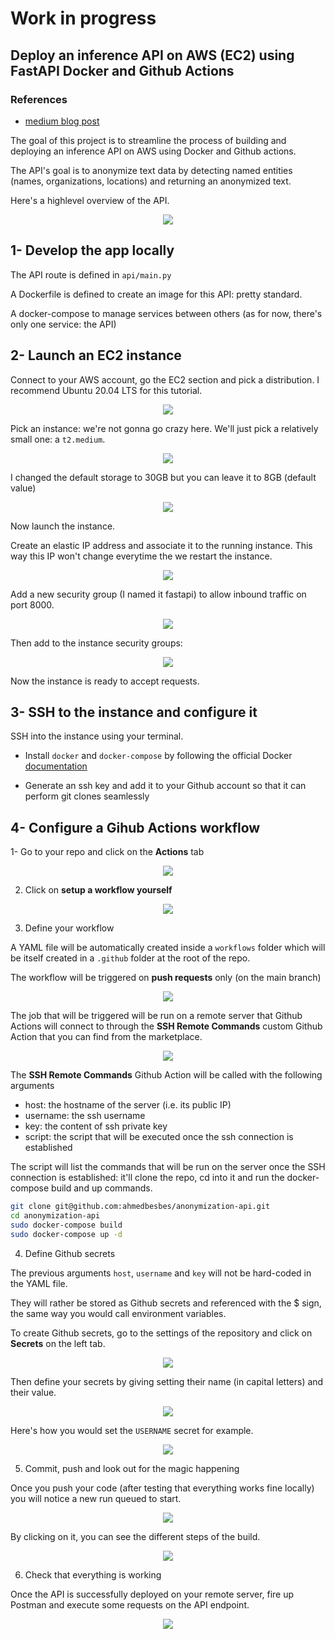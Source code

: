 # Work in progress

## Deploy an inference API on AWS (EC2) using FastAPI Docker and Github Actions
### References
- [medium blog post](https://towardsdatascience.com/how-to-deploy-a-machine-learning-model-with-fastapi-docker-and-github-actions-13374cbd638a)


The goal of this project is to streamline the process of building and deploying an inference API on AWS using Docker and Github actions.

The API's goal is to anonymize text data by detecting named entities (names, organizations, locations) and returning an anonymized text.

Here's a highlevel overview of the API.

<p align="center">
    <img src="./images/overview_api.png"/>
</p>

## 1- Develop the app locally

The API route is defined in `api/main.py`

A Dockerfile is defined to create an image for this API: pretty standard.

A docker-compose to manage services between others (as for now, there's only one service: the API)

## 2- Launch an EC2 instance

Connect to your AWS account, go the EC2 section and pick a distribution. I recommend Ubuntu 20.04 LTS for this tutorial.

<p align="center">
    <img src="./images/aws_1.png"/>
</p>

Pick an instance: we're not gonna go crazy here. We'll just pick a relatively small one: a `t2.medium`.

<p align="center">
    <img src="./images/aws_2.png"/>
</p>

I changed the default storage to 30GB but you can leave it to 8GB (default value)

<p align="center">
    <img src="./images/aws_3.png"/>
</p>

Now launch the instance.

Create an elastic IP address and associate it to the running instance. This way this IP won't change everytime the we restart the instance.

<p align="center">
    <img src="./images/aws_4.png"/>
</p>

Add a new security group (I named it fastapi) to allow inbound traffic on port 8000.

<p align="center">
    <img src="./images/aws_5.png"/>
</p>

Then add to the instance security groups:

<p align="center">
    <img src="./images/aws_6.png"/>
</p>

Now the instance is ready to accept requests.

## 3- SSH to the instance and configure it

SSH into the instance using your terminal.

- Install `docker` and `docker-compose` by following the official Docker [documentation](https://docs.docker.com/engine/install/ubuntu/)

- Generate an ssh key and add it to your Github account so that it can perform git clones seamlessly

## 4- Configure a Gihub Actions workflow

1- Go to your repo and click on the **Actions** tab

<p align="center">
    <img src="./images/ga_1.png"/>
</p>

2. Click on **setup a workflow yourself**

<p align="center">
    <img src="./images/ga_2.png"/>
</p>

3. Define your workflow

A YAML file will be automatically created inside a `workflows` folder which will be itself created in a `.github` folder at the root of the repo.

The workflow will be triggered on **push requests** only (on the main branch)

<p align="center">
    <img src="./images/ga_3.png"/>
</p>

The job that will be triggered will be run on a remote server that Github Actions will connect to through the **SSH Remote Commands** custom Github Action that you can find from the marketplace.

<p align="center">
    <img src="./images/ga_4.png"/>
</p>

The **SSH Remote Commands** Github Action will be called with the following arguments

- host: the hostname of the server (i.e. its public IP)
- username: the ssh username
- key: the content of ssh private key
- script: the script that will be executed once the ssh connection is established

The script will list the commands that will be run on the server once the SSH connection is established: it'll clone the repo, cd into it and run the docker-compose build and up commands.

```bash
git clone git@github.com:ahmedbesbes/anonymization-api.git
cd anonymization-api
sudo docker-compose build
sudo docker-compose up -d
```

4. Define Github secrets

The previous arguments `host`, `username` and `key` will not be hard-coded in the YAML file.

They will rather be stored as Github secrets and referenced with the $ sign, the same way you would call environment variables.

To create Github secrets, go to the settings of the repository and click on **Secrets** on the left tab.

<p align="center">
    <img src="./images/ga_5.png"/>
</p>

Then define your secrets by giving setting their name (in capital letters) and their value.

<p align="center">
    <img src="./images/ga_6.png"/>
</p>

Here's how you would set the `USERNAME` secret for example.

<p align="center">
    <img src="./images/ga_7.png"/>
</p>

5. Commit, push and look out for the magic happening

Once you push your code (after testing that everything works fine locally) you will notice a new run queued to start.

<p align="center">
    <img src="./images/ga_8.png"/>
</p>

By clicking on it, you can see the different steps of the build.

<p align="center">
    <img src="./images/ga_9.png"/>
</p>

6. Check that everything is working

Once the API is successfully deployed on your remote server, fire up Postman and execute some requests on the API endpoint.

<p align="center">
    <img src="./images/postman.png"/>
</p>
